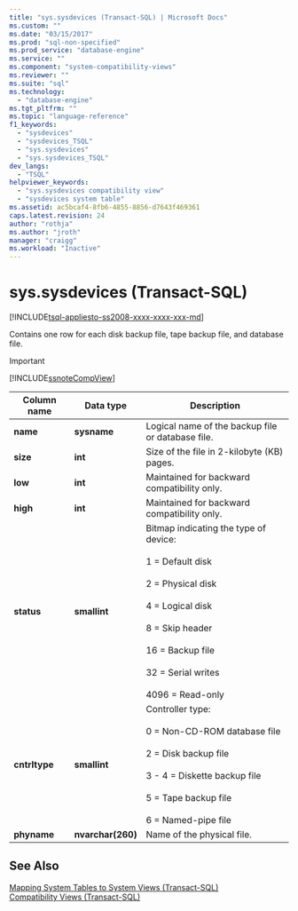 ```yaml
---
title: "sys.sysdevices (Transact-SQL) | Microsoft Docs"
ms.custom: ""
ms.date: "03/15/2017"
ms.prod: "sql-non-specified"
ms.prod_service: "database-engine"
ms.service: ""
ms.component: "system-compatibility-views"
ms.reviewer: ""
ms.suite: "sql"
ms.technology: 
  - "database-engine"
ms.tgt_pltfrm: ""
ms.topic: "language-reference"
f1_keywords: 
  - "sysdevices"
  - "sysdevices_TSQL"
  - "sys.sysdevices"
  - "sys.sysdevices_TSQL"
dev_langs: 
  - "TSQL"
helpviewer_keywords: 
  - "sys.sysdevices compatibility view"
  - "sysdevices system table"
ms.assetid: ac5bcaf4-8fb6-4855-8856-d7643f469361
caps.latest.revision: 24
author: "rothja"
ms.author: "jroth"
manager: "craigg"
ms.workload: "Inactive"
---
```

# sys.sysdevices (Transact-SQL)
[!INCLUDE[tsql-appliesto-ss2008-xxxx-xxxx-xxx-md](../../includes/tsql-appliesto-ss2008-xxxx-xxxx-xxx-md.md)]

  Contains one row for each disk backup file, tape backup file, and database file.  
  
> [!IMPORTANT]  
>  [!INCLUDE[ssnoteCompView](../../includes/ssnotecompview-md.md)]  
  
|Column name|Data type|Description|  
|-----------------|---------------|-----------------|  
|**name**|**sysname**|Logical name of the backup file or database file.|  
|**size**|**int**|Size of the file in 2-kilobyte (KB) pages.|  
|**low**|**int**|Maintained for backward compatibility only.|  
|**high**|**int**|Maintained for backward compatibility only.|  
|**status**|**smallint**|Bitmap indicating the type of device:<br /><br /> 1 = Default disk<br /><br /> 2 = Physical disk<br /><br /> 4 = Logical disk<br /><br /> 8 = Skip header<br /><br /> 16 = Backup file<br /><br /> 32 = Serial writes<br /><br /> 4096 = Read-only|  
|**cntrltype**|**smallint**|Controller type:<br /><br /> 0 = Non-CD-ROM database file<br /><br /> 2 = Disk backup file<br /><br /> 3 - 4 = Diskette backup file<br /><br /> 5 = Tape backup file<br /><br /> 6 = Named-pipe file|  
|**phyname**|**nvarchar(260)**|Name of the physical file.|  
  
## See Also  
 [Mapping System Tables to System Views &#40;Transact-SQL&#41;](../../relational-databases/system-tables/mapping-system-tables-to-system-views-transact-sql.md)   
 [Compatibility Views &#40;Transact-SQL&#41;](~/relational-databases/system-compatibility-views/system-compatibility-views-transact-sql.md)  
  
  
